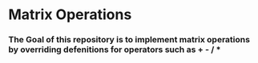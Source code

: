 # Matrix Operations
### The Goal of this repository is to implement matrix operations by overriding defenitions for operators such as + - / * 
